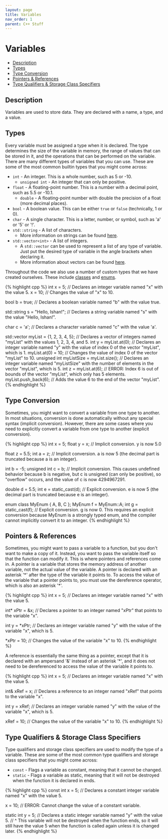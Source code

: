 ```yaml
---
layout: page
title: Variables
nav_order: 1
parent: C++ Stuff
---
```


# Variables

* [Description](#description)
* [Types](#types)
* [Type Conversion](#type-conversion)
* [Pointers & References](#pointers--references)
* [Type Qualifiers & Storage Class Specifiers](#type-qualifiers--storage-class-specifiers)

## Description

Variables are used to store data. They are declared with a name, a type, and a value.

## Types

Every variable must be assigned a type when it is declared. The type determines the size of the variable in memory, the range of values that can be stored in it, and the operations that can be performed on the variable. There are many different types of variables that you can use. These are some of the most common builtin types that you might come across:
* `int` - An integer. This is a whole number, such as 5 or -10.
  - `unsigned int` - An integer that can only be positive.
* `float` - A floating-point number. This is a number with a decimal point, such as 5.5 or -10.1.
  - `double` - A floating-point number with double the precision of a float (more decimal places).
* `bool` - A boolean value. This can be either `true` or `false` (technically, 1 or 0).
* `char` - A single character. This is a letter, number, or symbol, such as 'a' or '5' or '!'.
* `std::string` - A list of characters.
  - More information on strings can be found [here](https://en.cppreference.com/w/cpp/string/basic_string).
* `std::vector<int>` - A list of integers.
  - A `std::vector` can be used to represent a list of any type of variable. Just put the desired type of variable in the angle brackets when declaring it.
  - More information about vectors can be found [here](https://en.cppreference.com/w/cpp/container/vector).

Throughout the code we also use a number of custom types that we have created ourselves. These include [classes](/cpp_stuff/classes) and [enums](/cpp_stuff/enums/).

{% highlight cpp %}
int x = 5; // Declares an integer variable named "x" with the value 5.
x = 10; // Changes the value of "x" to 10.

bool b = true; // Declares a boolean variable named "b" with the value true.

std::string s = "Hello, Ishan!"; // Declares a string variable named "s" with the value "Hello, Ishan!".

char c = 'a'; // Declares a character variable named "c" with the value 'a'.

std::vector<int> myList = {1, 2, 3, 4, 5}; // Declares a vector of integers named "myList" with the values 1, 2, 3, 4, and 5.
int y = myList.at(0); // Declares an integer variable named "y" with the value of index 0 of the vector "myList", which is 1.
myList.at(0) = 10; // Changes the value of index 0 of the vector "myList" to 10.
unsigned int myListSize = myList.size(); // Declares an integer variable named "myListSize" with the number of elements in the vector "myList", which is 5.
int z = myList.at(6); // ERROR: Index 6 is out of bounds of the vector "myList", which only has 5 elements.
myList.push_back(6); // Adds the value 6 to the end of the vector "myList".
{% endhighlight %}

## Type Conversion

Sometimes, you might want to convert a variable from one type to another. In most situations, conversion is done automatically without any special syntax (implicit conversion). However, there are some cases where you need to explicitly convert a variable from one type to another (explicit conversion).

{% highlight cpp %}
int x = 5;
float y = x; // Implicit conversion. y is now 5.0

float z = 5.5;
int a = z; // Implicit conversion. a is now 5 (the decimal part is truncated because a is an integer).

int b = -5;
unsigned int c = b; // Implicit conversion. This causes undefined behavior because b is negative, but c is unsigned (can only be positive), so "overflow" occurs, and the value of c is now 4294967291.

double d = 5.5;
int e = static_cast<int>(d); // Explicit conversion. e is now 5 (the decimal part is truncated because e is an integer).

enum class MyEnum { A, B, C };
MyEnum f = MyEnum::A;
int g = static_cast<int>(f); // Explicit conversion. g is now 0. This requires an explicit conversion because MyEnum is a strongly typed enum, and the compiler cannot implicitly convert it to an integer.
{% endhighlight %}

## Pointers & References

Sometimes, you might want to pass a variable to a function, but you don't want to make a copy of it. Instead, you want to pass the variable itself so that the function can modify it. This is where pointers and references come in. A pointer is a variable that stores the memory address of another variable, not the actual value of the variable. A pointer is declared with an asterisk '\*' after the type of the variable it points to. To access the value of the variable that a pointer points to, you must use the dereference operator, which is also an asterisk '\*'.

{% highlight cpp %}
int x = 5; // Declares an integer variable named "x" with the value 5.

int* xPtr = &x; // Declares a pointer to an integer named "xPtr" that points to the variable "x".

int y = *xPtr; // Declares an integer variable named "y" with the value of the variable "x", which is 5.

*xPtr = 10; // Changes the value of the variable "x" to 10.
{% endhighlight %}

A reference is essentially the same thing as a pointer, except that it is declared with an ampersand '&' instead of an asterisk '\*', and it does not need to be dereferenced to access the value of the variable it points to.

{% highlight cpp %}
int x = 5; // Declares an integer variable named "x" with the value 5.

int& xRef = x; // Declares a reference to an integer named "xRef" that points to the variable "x".

int y = xRef; // Declares an integer variable named "y" with the value of the variable "x", which is 5.

xRef = 10; // Changes the value of the variable "x" to 10.
{% endhighlight %}

## Type Qualifiers & Storage Class Specifiers

Type qualifiers and storage class specifiers are used to modify the type of a variable. These are some of the most common type qualifiers and storage class specifiers that you might come across:
* `const` - Flags a variable as constant, meaning that it cannot be changed.
* `static` - Flags a variable as static, meaning that it will not be destroyed when the function it is declared in ends.

{% highlight cpp %}
const int x = 5; // Declares a constant integer variable named "x" with the value 5.

x = 10; // ERROR: Cannot change the value of a constant variable.

static int y = 5; // Declares a static integer variable named "y" with the value 5.
// ^ This variable will not be destroyed when the function ends, so it will still have the value 5 when the function is called again unless it is changed later.
{% endhighlight %}